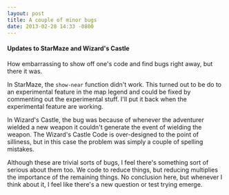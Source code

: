 ```yaml
---
layout: post
title: A couple of minor bugs
date: 2013-02-28 14:33 -0800
---
```


#### Updates to StarMaze and Wizard's Castle  #

How embarrassing to show off one's code and find bugs right away, but there it was. 

In StarMaze, the <code>show-near</code> function didn't work. This turned out to be do to an experimental feature in the map legend and could be fixed by commenting out the experimental stuff. I'll put it back when the experimental feature are working. 

In Wizard's Castle, the bug was because of whenever the adventurer wielded a new weapon it couldn't generate the event of wielding the weapon. The Wizard's Castle Code is over-designed to the point of silliness, but in this case the problem was simply a couple of spelling mistakes.

Although these are trivial sorts of bugs, I feel there's something sort of serious about them too. We code to reduce things, but reducing multiplies the importance of the remaining things. No conclusion here, but whenever I think about it, I feel like there's a new question or test trying emerge.
